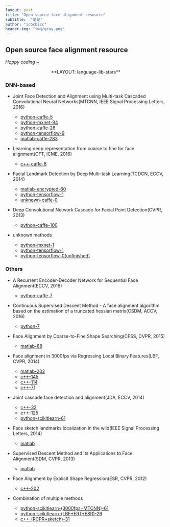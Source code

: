 ```yaml
---
layout: post
title: "Open source face alignment resource"
subtitle:  "笔记"
author: "icbcbicc"
header-img: "img/gray.png"
---
```


## Open source face alignment resource

*Happy coding ~*


<center> **LAYOUT: language-lib-stars** </center>

### DNN-based

- Joint Face Detection and Alignment using Multi-task Cascaded Convolutional Neural Networks(MTCNN, IEEE Signal Processing Letters, 2016)

    - [python-caffe-5](https://github.com/CongWeilin/mtcnn-caffe)
    - [python-mxnet-94](https://github.com/Seanlinx/mtcnn)
    - [python-caffe-26](https://github.com/DuinoDu/mtcnn)
    - [python-tensorflow-9](https://github.com/shanren7/real_time_face_recognition)
    - [matlab-caffe-283](https://github.com/kpzhang93/MTCNN_face_detection_alignment)

- Learning deep representation from coarse to fine for face alignment(CFT, ICME, 2016)

    - [c++-caffe-8](https://github.com/ZhiwenShao/Dense-Landmark-Detection)

- Facial Landmark Detection by Deep Multi-task Learning(TCDCN, ECCV, 2014)

    - [matlab-encrypted-60](https://github.com/zhzhanp/TCDCN-face-alignment)
    - [python-tensorflow-1](https://github.com/flyingzhao/tfTCDCN)
    - [unknown-caffe-0](https://github.com/KissyZhou/FaceAlignment_Multi-task)

- Deep Convolutional Network Cascade for Facial Point Detection(CVPR, 2013)

    - [python-caffe-100](https://github.com/luoyetx/deep-landmark)

- unknown methods

    - [python-mxnet-1](https://github.com/fullfanta/CNN_based_Face_Alignment)
    - [python-tensorflow-1](https://github.com/Yozey/Face-Alignment-with-DCNN)
    - [python-tensorflow-0(unfinished)](https://github.com/patrick-g-zhang/face_alignment_tf)

### Others

- A Recurrent Encoder-Decoder Network for Sequential Face Alignment(ECCV, 2016)

    - [python-caffe-7](https://github.com/xipeng13/recurrent-face-alignment)

- Continuous Supervised Descent Method - A face alignment algorithm based on the estimation of a truncated hessian matrix(CSDM, ACCV, 2016)

    - [python-7](https://github.com/moliusimon/csdm)

- Face Alignment by Coarse-to-Fine Shape Searching(CFSS, CVPR, 2015)

    - [matlab-88](https://github.com/zhusz/CVPR15-CFSS)

- Face alignment in 3000fps via Regressing Local Binary Features(LBF, CVPR, 2014)

    - [matlab-202](https://github.com/jwyang/face-alignment)
    - [c++-145](https://github.com/yulequan/face-alignment-in-3000fps)
    - [c++-114](https://github.com/freesouls/face-alignment-at-3000fps)
    - [c++-71](https://github.com/luoyetx/face-alignment-at-3000fps)

- Joint cascade face detection and alignment(JDA, ECCV, 2014)

    - [c++-32](https://github.com/kensun0/Joint_Cascade_Face_Detection_And_Alignment)
    - [c++-125](https://github.com/luoyetx/JDA)
    - [python-scikitlearn-61](https://github.com/FaceDetect/jointCascade_py)

- Face sketch landmarks localization in the wild(IEEE Signal Processing Letters, 2014)

    - [matlab]()

- Supervised Descent Method and Its Applications to Face Alignment(SDM, CVPR, 2013)

    - [matlab](https://github.com/tntrung/impSDM)

- Face Alignment by Explicit Shape Regression(ESR, CVPR, 2012)

    - [c++-202](https://github.com/soundsilence/FaceAlignment)

- Combination of multiple methods

    - [python-scikitlearn-(3000fps+MTCNN)-61](https://github.com/FaceDetect/jointCascade_py)
    - [python-scikitlearn-(LBF+ERT+ESR)-26](https://github.com/AndrejMaris/facefit)
    - [c++-(RCPR+sketch)-31](https://github.com/ChrisYang/RCPR)
